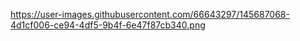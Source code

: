 
https://user-images.githubusercontent.com/66643297/145687068-4d1cf006-ce94-4df5-9b4f-6e47f87cb340.png
